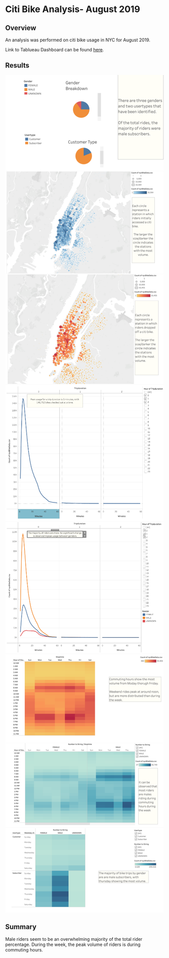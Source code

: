 # Citi Bike Analysis- August 2019
## Overview
An analysis was performed on citi bike usage in NYC for August 2019.

Link to Tablueau Dashboard can be found [here](https://public.tableau.com/app/profile/brett.o.malley/viz/NYCCitiBikeStory_16413512329080/NYCCitiBikeStory#1).


## Results
![riderInfo](https://github.com/bomalley222/bikesharing/blob/main/Resources/rider_info.png)
![start](https://github.com/bomalley222/bikesharing/blob/main/Resources/start.png)
![end](https://github.com/bomalley222/bikesharing/blob/main/Resources/end.png)
![user](https://github.com/bomalley222/bikesharing/blob/main/Resources/user_checkouts.png)
![gender_checkout](https://github.com/bomalley222/bikesharing/blob/main/Resources/gender_checkouts.png)
![trips](https://github.com/bomalley222/bikesharing/blob/main/Resources/trips.png)
![trips_gender](https://github.com/bomalley222/bikesharing/blob/main/Resources/trips_by_gender.png)
![trips_weekday](https://github.com/bomalley222/bikesharing/blob/main/Resources/trips_weekday.png)

## Summary
Male riders seem to be an overwhelming majority of the total rider percentage. During the week, the peak volume of riders is during commuting hours.
